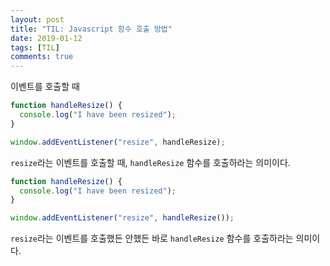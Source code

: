 ```yaml
---
layout: post
title: "TIL: Javascript 함수 호출 방법"
date: 2019-01-12
tags: [TIL]
comments: true
---
```


이벤트를 호출할 때

```JavaScript
function handleResize() {
  console.log("I have been resized");
}

window.addEventListener("resize", handleResize);
```

`resize`라는 이벤트를 호출할 때, `handleResize` 함수를 호출하라는 의미이다.

```JavaScript
function handleResize() {
  console.log("I have been resized");
}

window.addEventListener("resize", handleResize());
```

`resize`라는 이벤트를 호출했든 안했든 바로 `handleResize` 함수를 호출하라는 의미이다.

